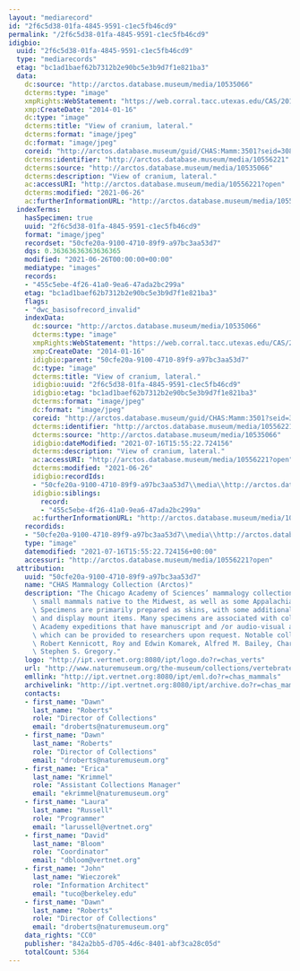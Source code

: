 ```yaml
---
layout: "mediarecord"
id: "2f6c5d38-01fa-4845-9591-c1ec5fb46cd9"
permalink: "/2f6c5d38-01fa-4845-9591-c1ec5fb46cd9"
idigbio:
  uuid: "2f6c5d38-01fa-4845-9591-c1ec5fb46cd9"
  type: "mediarecords"
  etag: "bc1ad1baef62b7312b2e90bc5e3b9d7f1e821ba3"
  data:
    dc:source: "http://arctos.database.museum/media/10535066"
    dcterms:type: "image"
    xmpRights:WebStatement: "https://web.corral.tacc.utexas.edu/CAS/20161217-03/jpg/chas_mamm_3501.8.jpg"
    xmp:CreateDate: "2014-01-16"
    dc:type: "image"
    dcterms:title: "View of cranium, lateral."
    dcterms:format: "image/jpeg"
    dc:format: "image/jpeg"
    coreid: "http://arctos.database.museum/guid/CHAS:Mamm:3501?seid=3087523"
    dcterms:identifier: "http://arctos.database.museum/media/10556221"
    dcterms:source: "http://arctos.database.museum/media/10535066"
    dcterms:description: "View of cranium, lateral."
    ac:accessURI: "http://arctos.database.museum/media/10556221?open"
    dcterms:modified: "2021-06-26"
    ac:furtherInformationURL: "http://arctos.database.museum/media/10556221"
  indexTerms:
    hasSpecimen: true
    uuid: "2f6c5d38-01fa-4845-9591-c1ec5fb46cd9"
    format: "image/jpeg"
    recordset: "50cfe20a-9100-4710-89f9-a97bc3aa53d7"
    dqs: 0.36363636363636365
    modified: "2021-06-26T00:00:00+00:00"
    mediatype: "images"
    records:
    - "455c5ebe-4f26-41a0-9ea6-47ada2bc299a"
    etag: "bc1ad1baef62b7312b2e90bc5e3b9d7f1e821ba3"
    flags:
    - "dwc_basisofrecord_invalid"
    indexData:
      dc:source: "http://arctos.database.museum/media/10535066"
      dcterms:type: "image"
      xmpRights:WebStatement: "https://web.corral.tacc.utexas.edu/CAS/20161217-03/jpg/chas_mamm_3501.8.jpg"
      xmp:CreateDate: "2014-01-16"
      idigbio:parent: "50cfe20a-9100-4710-89f9-a97bc3aa53d7"
      dc:type: "image"
      dcterms:title: "View of cranium, lateral."
      idigbio:uuid: "2f6c5d38-01fa-4845-9591-c1ec5fb46cd9"
      idigbio:etag: "bc1ad1baef62b7312b2e90bc5e3b9d7f1e821ba3"
      dcterms:format: "image/jpeg"
      dc:format: "image/jpeg"
      coreid: "http://arctos.database.museum/guid/CHAS:Mamm:3501?seid=3087523"
      dcterms:identifier: "http://arctos.database.museum/media/10556221"
      dcterms:source: "http://arctos.database.museum/media/10535066"
      idigbio:dateModified: "2021-07-16T15:55:22.724156"
      dcterms:description: "View of cranium, lateral."
      ac:accessURI: "http://arctos.database.museum/media/10556221?open"
      dcterms:modified: "2021-06-26"
      idigbio:recordIds:
      - "50cfe20a-9100-4710-89f9-a97bc3aa53d7\\media\\http://arctos.database.museum/media/10556221"
      idigbio:siblings:
        record:
        - "455c5ebe-4f26-41a0-9ea6-47ada2bc299a"
      ac:furtherInformationURL: "http://arctos.database.museum/media/10556221"
    recordids:
    - "50cfe20a-9100-4710-89f9-a97bc3aa53d7\\media\\http://arctos.database.museum/media/10556221"
    type: "image"
    datemodified: "2021-07-16T15:55:22.724156+00:00"
    accessuri: "http://arctos.database.museum/media/10556221?open"
  attribution:
    uuid: "50cfe20a-9100-4710-89f9-a97bc3aa53d7"
    name: "CHAS Mammalogy Collection (Arctos)"
    description: "The Chicago Academy of Sciences’ mammalogy collection contains mostly\
      \ small mammals native to the Midwest, as well as some Appalachian species.\
      \ Specimens are primarily prepared as skins, with some additional osteological\
      \ and display mount items. Many specimens are associated with collectors or\
      \ Academy expeditions that have manuscript and /or audio-visual archival material,\
      \ which can be provided to researchers upon request. Notable collectors include\
      \ Robert Kennicott, Roy and Edwin Komarek, Alfred M. Bailey, Charles D. Brower,\
      \ Stephen S. Gregory."
    logo: "http://ipt.vertnet.org:8080/ipt/logo.do?r=chas_verts"
    url: "http://www.naturemuseum.org/the-museum/collections/vertebrates"
    emllink: "http://ipt.vertnet.org:8080/ipt/eml.do?r=chas_mammals"
    archivelink: "http://ipt.vertnet.org:8080/ipt/archive.do?r=chas_mammals"
    contacts:
    - first_name: "Dawn"
      last_name: "Roberts"
      role: "Director of Collections"
      email: "droberts@naturemuseum.org"
    - first_name: "Dawn"
      last_name: "Roberts"
      role: "Director of Collections"
      email: "droberts@naturemuseum.org"
    - first_name: "Erica"
      last_name: "Krimmel"
      role: "Assistant Collections Manager"
      email: "ekrimmel@naturemuseum.org"
    - first_name: "Laura"
      last_name: "Russell"
      role: "Programmer"
      email: "larussell@vertnet.org"
    - first_name: "David"
      last_name: "Bloom"
      role: "Coordinator"
      email: "dbloom@vertnet.org"
    - first_name: "John"
      last_name: "Wieczorek"
      role: "Information Architect"
      email: "tuco@berkeley.edu"
    - first_name: "Dawn"
      last_name: "Roberts"
      role: "Director of Collections"
      email: "droberts@naturemuseum.org"
    data_rights: "CC0"
    publisher: "842a2bb5-d705-4d6c-8401-abf3ca28c05d"
    totalCount: 5364
---
```


